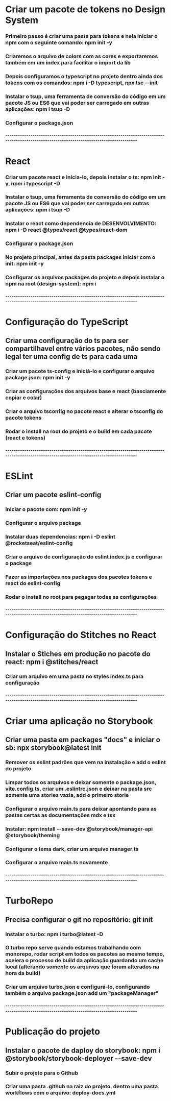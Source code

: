 # Criar um pacote de tokens no Design System

### Primeiro passo é criar uma pasta para tokens e nela iniciar o npm com o seguinte comando: npm init -y

### Criaremos o arquivo de colors com as cores e exportaremos também em um index para facilitar o import da lib

### Depois configuramos o typescript no projeto dentro ainda dos tokens com os comandos: npm i -D typescript, npx tsc --init

### Instalar o tsup, uma ferramenta de conversão do código em um pacote JS ou ES6 que vai poder ser carregado em outras aplicações: npm i tsup -D

### Configurar o package.json

##### -------------------------------------------------------------------------------------------------------------------------------------------

# React

### Criar um pacote react e inicia-lo, depois instalar o ts: npm init -y, npm i typescript -D

### Instalar o tsup, uma ferramenta de conversão do código em um pacote JS ou ES6 que vai poder ser carregado em outras aplicações: npm i tsup -D

### Instalar o react como dependencia de DESENVOLVIMENTO: npm i -D react @types/react @types/react-dom

### Configurar o package.json

### No projeto principal, antes da pasta packages iniciar com o init: npm init -y

### Configurar os arquivos packages do projeto e depois instalar o npm na root (design-system): npm i

##### -------------------------------------------------------------------------------------------------------------------------------------------

# Configuração do TypeScript

## Criar uma configuração do ts para ser compartilhavel entre vários pacotes, não sendo legal ter uma config de ts para cada uma

### Criar um pacote ts-config e iniciá-lo e configurar o arquivo package.json: npm init -y

### Criar as configurações dos arquivos base e react (basciamente copiar e colar)

### Criar o arquivo tsconfig no pacote react e alterar o tsconfig do pacote tokens

### Rodar o install na root do projeto e o build em cada pacote (react e tokens)

##### -------------------------------------------------------------------------------------------------------------------------------------------

# ESLint

## Criar um pacote eslint-config

### Iniciar o pacote com: npm init -y

### Configurar o arquivo package

### Instalar duas dependencias: npm i -D eslint @rocketseat/eslint-config

### Criar o arquivo de configuração do eslint index.js e configurar o package

### Fazer as importações nos packages dos pacotes tokens e react do eslint-config

### Rodar o install no root para pegagar todas as configurações

##### -------------------------------------------------------------------------------------------------------------------------------------------

# Configuração do Stitches no React

## Instalar o Stiches em produção no pacote do react: npm i @stitches/react

### Criar um arquivo em uma pasta no styles index.ts para configuração

##### -------------------------------------------------------------------------------------------------------------------------------------------

# Criar uma aplicação no Storybook

## Criar uma pasta em packages "docs" e iniciar o sb: npx storybook@latest init

### Remover os eslint padrões que vem na instalação e add o eslint do projeto

### Limpar todos os arquivos e deixar somente o package.json, vite.config.ts, criar um .eslintrc.json e deixar na pasta src somente uma stories vazia, add o primeiro storie

### Configurar o arquivo main.ts para deixar apontando para as pastas certas as documentações mdx e tsx

### Instalar: npm install --save-dev @storybook/manager-api @storybook/theming

### Configurar o tema dark, criar um arquivo manager.ts

### Configurar o arquivo main.ts novamente

##### -------------------------------------------------------------------------------------------------------------------------------------------

# TurboRepo

## Precisa configurar o git no repositório: git init

### Instalar o turbo: npm i turbo@latest -D

### O turbo repo serve quando estamos trabalhando com monorepo, rodar script em todos os pacotes ao mesmo tempo, acelera o processo de build da aplicação guardando um cache local (alterando somente os arquivos que foram alterados na hora da build)

### Criar um arquivo turbo.json e configurá-lo, configurando também o arquivo package.json add um "packageManager"

##### -------------------------------------------------------------------------------------------------------------------------------------------

# Publicação do projeto

## Instalar o pacote de daploy do storybook: npm i @storybook/storybook-deployer --save-dev

### Subir o projeto para o Github

### Criar uma pasta .github na raiz do projeto, dentro uma pasta workflows com o arquivo: deploy-docs.yml
